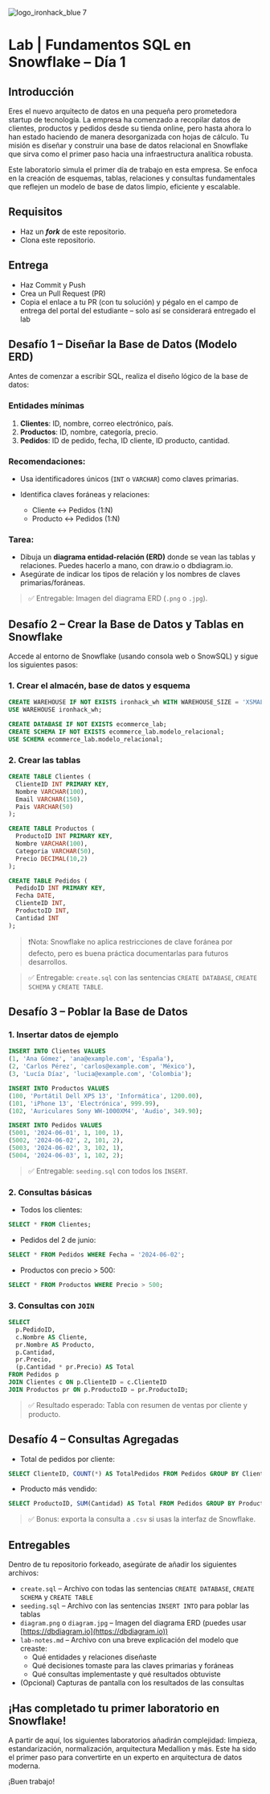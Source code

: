 ![logo\_ironhack\_blue 7](https://user-images.githubusercontent.com/23629340/40541063-a07a0a8a-601a-11e8-91b5-2f13e4e6b441.png)

# Lab | Fundamentos SQL en Snowflake – Día 1

## Introducción

Eres el nuevo arquitecto de datos en una pequeña pero prometedora startup de tecnología. La empresa ha comenzado a recopilar datos de clientes, productos y pedidos desde su tienda online, pero hasta ahora lo han estado haciendo de manera desorganizada con hojas de cálculo. Tu misión es diseñar y construir una base de datos relacional en Snowflake que sirva como el primer paso hacia una infraestructura analítica robusta.

Este laboratorio simula el primer día de trabajo en esta empresa. Se enfoca en la creación de esquemas, tablas, relaciones y consultas fundamentales que reflejen un modelo de base de datos limpio, eficiente y escalable.

## Requisitos

* Haz un ***fork*** de este repositorio.
* Clona este repositorio.

## Entrega

- Haz Commit y Push
- Crea un Pull Request (PR)
- Copia el enlace a tu PR (con tu solución) y pégalo en el campo de entrega del portal del estudiante – solo así se considerará entregado el lab

## Desafío 1 – Diseñar la Base de Datos (Modelo ERD)

Antes de comenzar a escribir SQL, realiza el diseño lógico de la base de datos:

### Entidades mínimas

1. **Clientes**: ID, nombre, correo electrónico, país.
2. **Productos**: ID, nombre, categoría, precio.
3. **Pedidos**: ID de pedido, fecha, ID cliente, ID producto, cantidad.

### Recomendaciones:

* Usa identificadores únicos (`INT` o `VARCHAR`) como claves primarias.
* Identifica claves foráneas y relaciones:

  * Cliente ↔ Pedidos (1\:N)
  * Producto ↔ Pedidos (1\:N)

### Tarea:

* Dibuja un **diagrama entidad-relación (ERD)** donde se vean las tablas y relaciones. Puedes hacerlo a mano, con draw\.io o dbdiagram.io.
* Asegúrate de indicar los tipos de relación y los nombres de claves primarias/foráneas.

> ✅ Entregable: Imagen del diagrama ERD (`.png` o `.jpg`).

## Desafío 2 – Crear la Base de Datos y Tablas en Snowflake

Accede al entorno de Snowflake (usando consola web o SnowSQL) y sigue los siguientes pasos:

### 1. Crear el almacén, base de datos y esquema

```sql
CREATE WAREHOUSE IF NOT EXISTS ironhack_wh WITH WAREHOUSE_SIZE = 'XSMALL' AUTO_SUSPEND = 300 AUTO_RESUME = TRUE;
USE WAREHOUSE ironhack_wh;

CREATE DATABASE IF NOT EXISTS ecommerce_lab;
CREATE SCHEMA IF NOT EXISTS ecommerce_lab.modelo_relacional;
USE SCHEMA ecommerce_lab.modelo_relacional;
```

### 2. Crear las tablas

```sql
CREATE TABLE Clientes (
  ClienteID INT PRIMARY KEY,
  Nombre VARCHAR(100),
  Email VARCHAR(150),
  Pais VARCHAR(50)
);

CREATE TABLE Productos (
  ProductoID INT PRIMARY KEY,
  Nombre VARCHAR(100),
  Categoria VARCHAR(50),
  Precio DECIMAL(10,2)
);

CREATE TABLE Pedidos (
  PedidoID INT PRIMARY KEY,
  Fecha DATE,
  ClienteID INT,
  ProductoID INT,
  Cantidad INT
);
```

> ❗Nota: Snowflake no aplica restricciones de clave foránea por defecto, pero es buena práctica documentarlas para futuros desarrollos.

> ✅ Entregable: `create.sql` con las sentencias `CREATE DATABASE`, `CREATE SCHEMA` y `CREATE TABLE`.

## Desafío 3 – Poblar la Base de Datos

### 1. Insertar datos de ejemplo

```sql
INSERT INTO Clientes VALUES
(1, 'Ana Gómez', 'ana@example.com', 'España'),
(2, 'Carlos Pérez', 'carlos@example.com', 'México'),
(3, 'Lucía Díaz', 'lucia@example.com', 'Colombia');

INSERT INTO Productos VALUES
(100, 'Portátil Dell XPS 13', 'Informática', 1200.00),
(101, 'iPhone 13', 'Electrónica', 999.99),
(102, 'Auriculares Sony WH-1000XM4', 'Audio', 349.90);

INSERT INTO Pedidos VALUES
(5001, '2024-06-01', 1, 100, 1),
(5002, '2024-06-02', 2, 101, 2),
(5003, '2024-06-02', 3, 102, 1),
(5004, '2024-06-03', 1, 102, 2);
```

> ✅ Entregable: `seeding.sql` con todos los `INSERT`.

### 2. Consultas básicas

* Todos los clientes:

```sql
SELECT * FROM Clientes;
```

* Pedidos del 2 de junio:

```sql
SELECT * FROM Pedidos WHERE Fecha = '2024-06-02';
```

* Productos con precio > 500:

```sql
SELECT * FROM Productos WHERE Precio > 500;
```

### 3. Consultas con `JOIN`

```sql
SELECT
  p.PedidoID,
  c.Nombre AS Cliente,
  pr.Nombre AS Producto,
  p.Cantidad,
  pr.Precio,
  (p.Cantidad * pr.Precio) AS Total
FROM Pedidos p
JOIN Clientes c ON p.ClienteID = c.ClienteID
JOIN Productos pr ON p.ProductoID = pr.ProductoID;
```

> ✅ Resultado esperado: Tabla con resumen de ventas por cliente y producto.

## Desafío 4 – Consultas Agregadas

* Total de pedidos por cliente:

```sql
SELECT ClienteID, COUNT(*) AS TotalPedidos FROM Pedidos GROUP BY ClienteID;
```

* Producto más vendido:

```sql
SELECT ProductoID, SUM(Cantidad) AS Total FROM Pedidos GROUP BY ProductoID ORDER BY Total DESC LIMIT 1;
```

> ✅ Bonus: exporta la consulta a `.csv` si usas la interfaz de Snowflake.

<!-- ## Entregables

* `create.sql`: archivo con todas las sentencias de creación de esquema y tablas.
* `seeding.sql`: archivo con los `INSERT INTO`.
* Diagrama ERD como imagen (`.png`, `.jpg`).
* Capturas de pantalla de las consultas y resultados (opcional).

## Entrega

1. Crea una carpeta con el nombre `lab-sql-dia1`.
2. Añade tus archivos `create.sql`, `seeding.sql`, el diagrama y capturas.
3. Súbelo a tu repositorio personal de GitHub.
4. Crea una `pull request` hacia el repositorio de clase.
5. En el título de la PR usa el formato: `[lab-sql-dia1] Tu Nombre`. -->

## Entregables

Dentro de tu repositorio forkeado, asegúrate de añadir los siguientes archivos:

* `create.sql` – Archivo con todas las sentencias `CREATE DATABASE`, `CREATE SCHEMA` y `CREATE TABLE`
* `seeding.sql` – Archivo con las sentencias `INSERT INTO` para poblar las tablas
* `diagram.png` o `diagram.jpg` – Imagen del diagrama ERD (puedes usar [https://dbdiagram.io](https://dbdiagram.io))
* `lab-notes.md` – Archivo con una breve explicación del modelo que creaste:
  * Qué entidades y relaciones diseñaste
  * Qué decisiones tomaste para las claves primarias y foráneas
  * Qué consultas implementaste y qué resultados obtuviste
* (Opcional) Capturas de pantalla con los resultados de las consultas

## ¡Has completado tu primer laboratorio en Snowflake!

A partir de aquí, los siguientes laboratorios añadirán complejidad: limpieza, estandarización, normalización, arquitectura Medallion y más. Este ha sido el primer paso para convertirte en un experto en arquitectura de datos moderna.

¡Buen trabajo!
